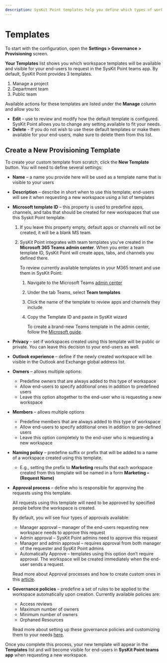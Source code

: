 ```yaml
---
description: SysKit Point templates help you define which types of workspaces your end-users can request and create. Each template contains properties and rules that guide the creation process and ensure all workspaces adhere to appropriate governance policies your company specified. 
---
```


# Templates	

To start with the configuration, open the **Settings > Governance > Provisioning** screen.

**Your Templates** list shows you which workspace templates will be available and visible for your end-users to request in the SysKit Point teams app. By default, SysKit Point provides 3 templates. 

1) Manage a project 
2) Department team 
3) Public team 

Available actions for these templates are listed under the **Manage** column and allow you to: 

- **Edit** – use to review and modify how the default template is configured. SysKit Point allows you to change any setting available to fit your needs. 
- **Delete** - If you do not wish to use these default templates or make them available for your end-users, make sure to delete them from this list. 
 
## Create a New Provisioning Template 

To create your custom template from scratch, click the **New Template** button. You will need to define several settings: 

- **Name** – a name you provide here will be used as a template name that is visible to your users 
- **Description** – describe in short when to use this template; end-users will see it when requesting a new workspace using a list of templates 
- **Microsoft template ID** – this property is used to predefine apps, channels, and tabs that should be created for new workspaces that use this Syskit Point template. 

  1) If you leave this property empty, default apps or channels will not be created, it will be a blank MS team. 

  2) SysKit Point integrates with team templates you’ve created in the **Microsoft 365 Teams admin center**. When you enter a team template ID, SysKit Point will create apps, tabs, and channels you defined there. 

     To review currently available templates in your M365 tenant and use them in SysKit Point: 

       1) Navigate to the Microsoft Teams [admin center](https://admin.teams.microsoft.com/)
       2) Under the tab Teams, select **Team templates**
       3) Click the name of the template to review apps and channels they include 
       4) Copy the Template ID and paste in SysKit wizard 

          To create a brand-new Teams template in the admin center, follow the [Microsoft guide](https://docs.microsoft.com/en-us/microsoftteams/create-a-team-template).

- **Privacy** – set if workspaces created using this template will be public or private. You can leave this decision to your end-users as well. 

- **Outlook experience** – define if the newly created workspace will be visible in the Outlook and Exchange global address list. 

- **Owners** – allows multiple options: 
  - Predefine owners that are always added to this type of workspace 
  - Allow end-users to specify additional ones in addition to predefined users 
  - Leave this option altogether to the end-user who is requesting a new workspace 

- **Members** – allows multiple options 
  - Predefine members that are always added to this type of workspace 
  - Allow end-users to specify additional ones in addition to pre-defined users 
  - Leave this option completely to the end-user who is requesting a new workspace 

- **Naming policy** – predefine suffix or prefix that will be added to a name of a workspace created using this template. 
  - E.g., setting the prefix to **Marketing** results that each workspace created from this template will be named in a form **Marketing – (Request Name)**

- **Approval process** – define who is responsible for approving the requests using this template. 
    
  All requests using this template will need to be approved by specified people before the workspace is created.  

  By default, you will see four types of approvals available: 
    - Manager approval – manager of the end-users requesting new workspace needs to approve this request 
    - Admin approval – SysKit Point admins need to approve this request 
    - Manager and admin approval – requires approval from both manager of the requester and SysKit Point admins 
    - Automatically Approve – templates using this option don’t require approval. The workspace will be created immediately when the end-user sends a request. 
  
  Read more about Approval processes and how to create custom ones in this [article](approval-processes.md).
 
- **Governance policies** – predefine a set of rules to be applied to the workspace automatically upon creation. Currently available policies are: 

  - Access reviews 
  - Maximum number of owners 
  - Minimum number of owners 
  - Orphaned Resources 

  Read more about setting up these governance policies and customizing them to your needs [here](../automated-workflows/set-up-automated-workflows.md).
 
Once you complete this process, your new template will appear in the **Templates** list and will become visible for end-users in **SysKit Point teams app** when requesting a new workspace. 